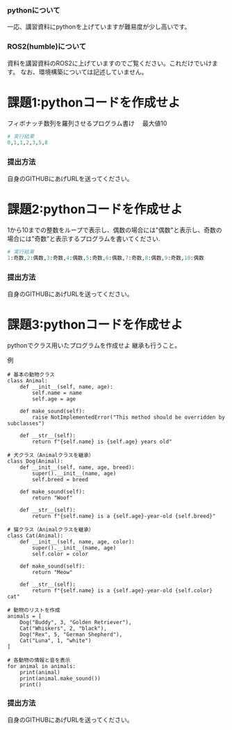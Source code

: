 ### pythonについて
一応、講習資料にpythonを上げていますが難易度が少し高いです。

### ROS2(humble)について
資料を講習資料のROS2に上げていますのでご覧ください。これだけでいけます。
なお、環境構築については記述していません。

# 課題1:pythonコードを作成せよ
フィボナッチ数列を羅列させるプログラム書け　
最大値10

```python
# 実行結果
0,1,1,2,3,5,8
```

### 提出方法
自身のGITHUBにあげURLを送ってください。

# 課題2:pythonコードを作成せよ
1から10までの整数をループで表示し、偶数の場合には"偶数"と表示し、奇数の場合には"奇数"と表示するプログラムを書いてください.

```py
# 実行結果
1:奇数,2:偶数,3:奇数,4:偶数,5:奇数,6:偶数,7:奇数,8:偶数,9:奇数,10:偶数
```

### 提出方法
自身のGITHUBにあげURLを送ってください。

# 課題3:pythonコードを作成せよ
pythonでクラス用いたプログラムを作成せよ
継承も行うこと。

例
```PY
# 基本の動物クラス
class Animal:
    def __init__(self, name, age):
        self.name = name
        self.age = age
    
    def make_sound(self):
        raise NotImplementedError("This method should be overridden by subclasses")
    
    def __str__(self):
        return f"{self.name} is {self.age} years old"

# 犬クラス（Animalクラスを継承）
class Dog(Animal):
    def __init__(self, name, age, breed):
        super().__init__(name, age)
        self.breed = breed
    
    def make_sound(self):
        return "Woof"
    
    def __str__(self):
        return f"{self.name} is a {self.age}-year-old {self.breed}"

# 猫クラス（Animalクラスを継承）
class Cat(Animal):
    def __init__(self, name, age, color):
        super().__init__(name, age)
        self.color = color
    
    def make_sound(self):
        return "Meow"
    
    def __str__(self):
        return f"{self.name} is a {self.age}-year-old {self.color} cat"

# 動物のリストを作成
animals = [
    Dog("Buddy", 3, "Golden Retriever"),
    Cat("Whiskers", 2, "black"),
    Dog("Rex", 5, "German Shepherd"),
    Cat("Luna", 1, "white")
]

# 各動物の情報と音を表示
for animal in animals:
    print(animal)
    print(animal.make_sound())
    print()

```
### 提出方法
自身のGITHUBにあげURLを送ってください。